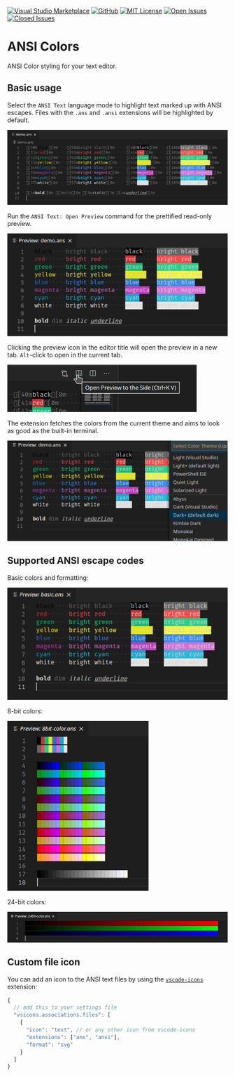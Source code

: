 [![Visual Studio Marketplace](https://flat.badgen.net/vs-marketplace/i/iliazeus.vscode-ansi?icon=visualstudio)](https://marketplace.visualstudio.com/items?itemName=iliazeus.vscode-ansi)
[![GitHub](https://flat.badgen.net/github/release/iliazeus/vscode-ansi?icon=github)](https://github.com/iliazeus/vscode-ansi)
[![MIT License](https://flat.badgen.net/badge/license/MIT/blue)](LICENSE)
[![Open Issues](https://flat.badgen.net/github/open-issues/iliazeus/vscode-ansi?icon=github)](https://github.com/iliazeus/vscode-ansi/issues)
[![Closed Issues](https://flat.badgen.net/github/closed-issues/iliazeus/vscode-ansi?icon=github)](https://github.com/iliazeus/vscode-ansi/issues?q=is%3Aissue+is%3Aclosed)

# ANSI Colors

ANSI Color styling for your text editor.

## Basic usage

Select the `ANSI Text` language mode to highlight text marked up with ANSI escapes. Files with the `.ans` and `.ansi` extensions will be highlighted by default.

![ANSI Text language mode; Dark Plus theme](images/screenshot-editor-darkPlus.png)

Run the `ANSI Text: Open Preview` command for the prettified read-only preview.

![ANSI Text preview; Dark Plus theme](images/screenshot-preview-darkPlus.png)

Clicking the preview icon in the editor title will open the preview in a new tab. `Alt`-click to open in the current tab.

![Preview icon](images/screenshot-editorTitleButton-darkPlus.png)

The extension fetches the colors from the current theme and aims to look as good as the built-in terminal.

![ANSI Text preview; various themes](images/screenshot-themes.gif)

## Supported ANSI escape codes

Basic colors and formatting:

![Basic formatting](images/screenshot-basic-darkPlus.png)

8-bit colors:

![8-bit colors](images/screenshot-8bitColor-darkPlus.png)

24-bit colors:

![24-bit colors](images/screenshot-24bitColor-darkPlus.png)

## Custom file icon

You can add an icon to the ANSI text files by using the [`vscode-icons`] extension:

```javascript
{
  // add this to your settings file
  "vsicons.associations.files": [
    {
      "icon": "text", // or any other icon from vscode-icons
      "extensions": ["ans", "ansi"],
      "format": "svg"
    }
  ]
}
```

[`vscode-icons`]: https://marketplace.visualstudio.com/items?itemName=vscode-icons-team.vscode-icons
